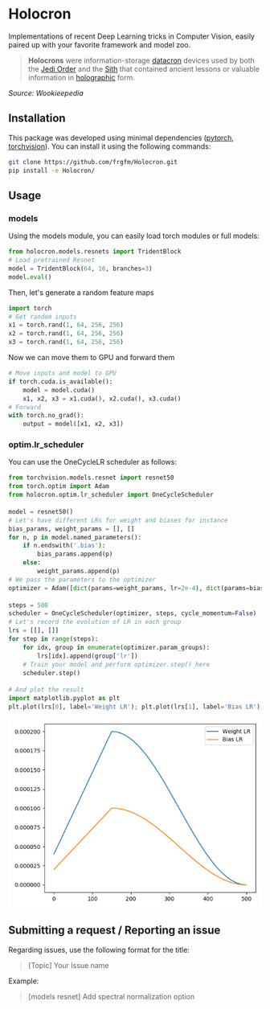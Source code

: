 # Holocron

Implementations of recent Deep Learning tricks in Computer Vision, easily paired up with your favorite framework and model zoo.

> **Holocrons** were information-storage [datacron](https://starwars.fandom.com/wiki/Datacron) devices used by both the [Jedi Order](https://starwars.fandom.com/wiki/Jedi_Order) and the [Sith](https://starwars.fandom.com/wiki/Sith) that contained ancient lessons or valuable information in [holographic](https://starwars.fandom.com/wiki/Hologram) form.

*Source: Wookieepedia*

## Installation

This package was developed using minimal dependencies ([pytorch](https://github.com/pytorch/pytorch), [torchvision](https://github.com/pytorch/vision)). You can install it using the following commands:

```bash
git clone https://github.com/frgfm/Holocron.git
pip install -e Holocron/
```

## Usage

### models

Using the models module, you can easily load torch modules or full models:

```python
from holocron.models.resnets import TridentBlock
# Load pretrained Resnet
model = TridentBlock(64, 16, branches=3)
model.eval()
```

Then, let's generate a random feature maps

```python
import torch
# Get random inputs
x1 = torch.rand(1, 64, 256, 256)
x2 = torch.rand(1, 64, 256, 256)
x3 = torch.rand(1, 64, 256, 256)
```

Now we can move them to GPU and forward them

```python
# Move inputs and model to GPU
if torch.cuda.is_available():
    model = model.cuda()
    x1, x2, x3 = x1.cuda(), x2.cuda(), x3.cuda()
# Forward
with torch.no_grad():
    output = model([x1, x2, x3])
```



### optim.lr_scheduler

You can use the OneCycleLR scheduler as follows:

```python
from torchvision.models.resnet import resnet50
from torch.optim import Adam
from holocron.optim.lr_scheduler import OneCycleScheduler

model = resnet50()
# Let's have different LRs for weight and biases for instance
bias_params, weight_params = [], []
for n, p in model.named_parameters():
	if n.endswith('.bias'):
		bias_params.append(p)
    else:
    	weight_params.append(p)
# We pass the parameters to the optimizer
optimizer = Adam([dict(params=weight_params, lr=2e-4), dict(params=bias_params, lr=1e-4)])

steps = 500
scheduler = OneCycleScheduler(optimizer, steps, cycle_momentum=False)
# Let's record the evolution of LR in each group
lrs = [[], []]
for step in range(steps):
	for idx, group in enumerate(optimizer.param_groups):
		lrs[idx].append(group['lr'])
	# Train your model and perform optimizer.step() here
	scheduler.step()

# And plot the result
import matplotlib.pyplot as plt
plt.plot(lrs[0], label='Weight LR'); plt.plot(lrs[1], label='Bias LR'); plt.legend(); plt.show()
```

![onecycle](static/images/onecycle.png)



## Submitting a request / Reporting an issue

Regarding issues, use the following format for the title:

> [Topic] Your Issue name

Example:

> [models resnet] Add spectral normalization option